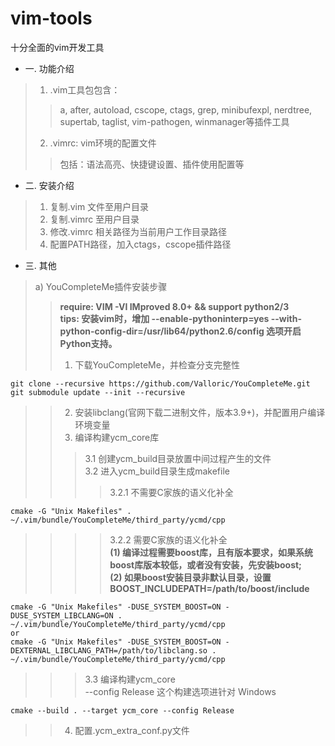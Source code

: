 # vim-tools
十分全面的vim开发工具

* 一. 功能介绍
>1. .vim工具包包含：
>>a, after, autoload, cscope, ctags, grep, minibufexpl, nerdtree, supertab, taglist, vim-pathogen, winmanager等插件工具<br>
>2. .vimrc: vim环境的配置文件
>>包括：语法高亮、快捷键设置、插件使用配置等

* 二. 安装介绍
>1. 复制.vim 文件至用户目录
>2. 复制.vimrc 至用户目录
>3. 修改.vimrc 相关路径为当前用户工作目录路径
>4. 配置PATH路径，加入ctags，cscope插件路径

* 三. 其他
>a) YouCompleteMe插件安装步骤<br>
>>**require: VIM -VI IMproved 8.0+ && support python2/3<br>
tips: 安装vim时，增加 --enable-pythoninterp=yes --with-python-config-dir=/usr/lib64/python2.6/config 选项开启Python支持。**
>>1. 下载YouCompleteMe，并检查分支完整性
```
git clone --recursive https://github.com/Valloric/YouCompleteMe.git
git submodule update --init --recursive
```
>>2. 安装libclang(官网下载二进制文件，版本3.9+)，并配置用户编译环境变量
>>3. 编译构建ycm_core库
>>>3.1 创建ycm_build目录放置中间过程产生的文件<br>
>>>3.2 进入ycm_build目录生成makefile<br> 
>>>>3.2.1 不需要C家族的语义化补全<br>
```
cmake -G "Unix Makefiles" . ~/.vim/bundle/YouCompleteMe/third_party/ycmd/cpp
```
>>>>3.2.2 需要C家族的语义化补全<br>
>>>>**(1) 编译过程需要boost库，且有版本要求，如果系统boost库版本较低，或者没有安装，先安装boost;<br>
(2) 如果boost安装目录非默认目录，设置BOOST_INCLUDEPATH=/path/to/boost/include**
```
cmake -G "Unix Makefiles" -DUSE_SYSTEM_BOOST=ON -DUSE_SYSTEM_LIBCLANG=ON . ~/.vim/bundle/YouCompleteMe/third_party/ycmd/cpp
or
cmake -G "Unix Makefiles" -DUSE_SYSTEM_BOOST=ON -DEXTERNAL_LIBCLANG_PATH=/path/to/libclang.so . ~/.vim/bundle/YouCompleteMe/third_party/ycmd/cpp
```
>>>3.3 编译构建ycm_core<br>
>>>--config Release 这个构建选项进针对 Windows<br>
```
cmake --build . --target ycm_core --config Release
```
>>4. 配置.ycm_extra_conf.py文件
